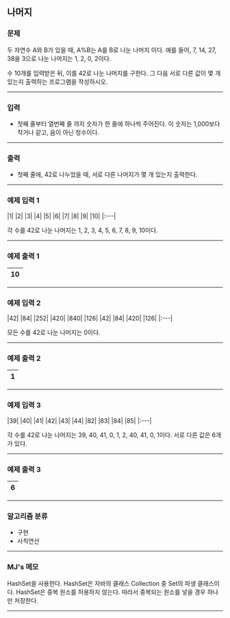 나머지
-------------
### 문제

두 자연수 A와 B가 있을 때, A%B는 A를 B로 나눈 나머지 이다. 예를 들어, 7, 14, 27, 38을 3으로 나눈 나머지는 1, 2, 0, 2이다. 

수 10개를 입력받은 뒤, 이를 42로 나눈 나머지를 구한다. 그 다음 서로 다른 값이 몇 개 있는지 출력하는 프로그램을 작성하시오.

- - -

### 입력
* 첫째 줄부터 열번째 줄 까지 숫자가 한 줄에 하나씩 주어진다. 이 숫자는 1,000보다 작거나 같고, 음이 아닌 정수이다.

- - -

### 출력
* 첫째 줄에, 42로 나누었을 때, 서로 다른 나머지가 몇 개 있는지 출력한다.

- - -

### 예제 입력 1
|1|
|2|
|3|
|4|
|5|
|6|
|7|
|8|
|9|
|10|
|:---|

각 수를 42로 나눈 나머지는 1, 2, 3, 4, 5, 6, 7, 8, 9, 10이다.

- - -

### 예제 출력 1
|10|
|:---|

- - -

### 예제 입력 2
|42|
|84|
|252|
|420|
|840|
|126|
|42|
|84|
|420|
|126|
|:---|

모든 수를 42로 나눈 나머지는 0이다.

- - -

### 예제 출력 2
|1|
|:---|

- - -

### 예제 입력 3
|39|
|40|
|41|
|42|
|43|
|44|
|82|
|83|
|84|
|85|
|:---|

각 수를 42로 나눈 나머지는 39, 40, 41, 0, 1, 2, 40, 41, 0, 1이다. 서로 다른 값은 6개가 있다.

- - -

### 예제 출력 3
|6|
|:---|

- - -

### 알고리즘 분류
* 구현
* 사칙연산

- - -

### MJ's 메모
 HashSet을 사용한다. HashSet은 자바의 클래스 Collection 중 Set의 파생 클래스이다.
 HashSet은 중복 원소를 허용하지 않는다. 따라서 중복되는 원소를 넣을 경우 하나만 저장한다.

- - -